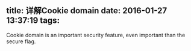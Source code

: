 title: 详解Cookie domain
date: 2016-01-27 13:37:19
tags:
---

Cookie domain is an important security feature, even important than the secure flag.



